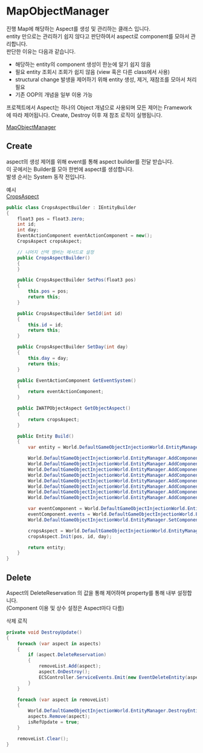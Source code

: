 # MapObjectManager
진행 Map에 해당하는 Aspect를 생성 및 관리하는 클래스 입니다.<br/>
entity 만으로는 관리하기 쉽지 않다고 판단하여서 aspect로 component를 모아서 관리합니다.<br/>
판단한 이유는 다음과 같습니다.<br/>

- 해당하는 entity의 component 생성이 한눈에 알기 쉽지 않음
- 필요 entity 조회시 조회가 쉽지 않음 (view 혹은 다른 class에서 사용)
- structural change 발생을 제어하기 위해 entity 생성, 제거, 재참조를 모아서 처리 필요
- 기존 OOP의 개념을 일부 이용 가능


프로젝트에서 Aspect는 하나의 Object 개념으로 사용되며 모든 제어는 Framework에 따라 제어됩니다.
Create, Destroy 이후 재 참조 로직이 실행됩니다.


[MapObjectManager](./MapObjectManager.cs)

## Create
aspect의 생성 제어를 위해 event를 통해 aspect builder를 전달 받습니다.<br/>
이 곳에서는 Builder를 모아 한번에 aspect를 생성합니다.<br/>
발생 순서는 System 동작 전입니다.<br/>


예시<br/>
[CropsAspect](../../ECS/Entity/CropsAspect.cs)
```cs
public class CropsAspectBuilder : IEntityBuilder
{
    float3 pos = float3.zero;
    int id;
    int day;
    EventActionComponent eventActionComponent = new();
    CropsAspect cropsAspect;

    // 나머지 선택 멤버는 메서드로 설정
    public CropsAspectBuilder()
    {
    }

    public CropsAspectBuilder SetPos(float3 pos)
    {
        this.pos = pos;
        return this;
    }

    public CropsAspectBuilder SetId(int id)
    {
        this.id = id;
        return this;
    }

    public CropsAspectBuilder SetDay(int day)
    {
        this.day = day;
        return this;
    }

    public EventActionComponent GetEventSystem()
    {
        return eventActionComponent;
    }

    public IWATPObjectAspect GetObjectAspect()
    {
        return cropsAspect;
    }

    public Entity Build()
    {
        var entity = World.DefaultGameObjectInjectionWorld.EntityManager.CreateEntity();

        World.DefaultGameObjectInjectionWorld.EntityManager.AddComponent<TransformComponent>(entity);
        World.DefaultGameObjectInjectionWorld.EntityManager.AddComponent<EventComponent>(entity);
        World.DefaultGameObjectInjectionWorld.EntityManager.AddComponent<ColliderComponent>(entity);
        World.DefaultGameObjectInjectionWorld.EntityManager.AddComponent<PhysicsComponent>(entity);
        World.DefaultGameObjectInjectionWorld.EntityManager.AddComponent<InteractionComponent>(entity);
        World.DefaultGameObjectInjectionWorld.EntityManager.AddComponent<CropsDataComponent>(entity);
        World.DefaultGameObjectInjectionWorld.EntityManager.AddComponent<DeleteComponent>(entity);
        World.DefaultGameObjectInjectionWorld.EntityManager.AddComponentObject(entity, eventActionComponent);

        var eventComponent = World.DefaultGameObjectInjectionWorld.EntityManager.GetComponentData<EventComponent>(entity);
        eventComponent.events = World.DefaultGameObjectInjectionWorld.EntityManager.AddBuffer<EventBuffer>(entity);
        World.DefaultGameObjectInjectionWorld.EntityManager.SetComponentData(entity, eventComponent);

        cropsAspect = World.DefaultGameObjectInjectionWorld.EntityManager.GetAspect<CropsAspect>(entity);
        cropsAspect.Init(pos, id, day);

        return entity;
    }
}
```

## Delete
Aspect의 DeleteReservation 의 값을 통해 제어하며 property를 통해 내부 설정합니다.<br/>
(Component 이용 및 상수 설정은 Aspect마다 다름)

삭제 로직
```cs
private void DestroyUpdate()
{
    foreach (var aspect in aspects)
    {
        if (aspect.DeleteReservation)
        {
            removeList.Add(aspect);
            aspect.OnDestroy();
            ECSController.ServiceEvents.Emit(new EventDeleteEntity(aspect));
        }
    }

    foreach (var aspect in removeList)
    {
        World.DefaultGameObjectInjectionWorld.EntityManager.DestroyEntity(aspect.Entity);
        aspects.Remove(aspect);
        isRefUpdate = true;
    }

    removeList.Clear();
}
```